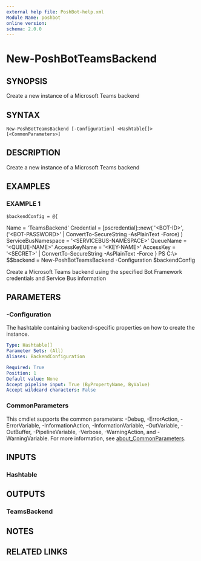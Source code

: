 ```yaml
---
external help file: PoshBot-help.xml
Module Name: poshbot
online version:
schema: 2.0.0
---
```


# New-PoshBotTeamsBackend

## SYNOPSIS
Create a new instance of a Microsoft Teams backend

## SYNTAX

```
New-PoshBotTeamsBackend [-Configuration] <Hashtable[]> [<CommonParameters>]
```

## DESCRIPTION
Create a new instance of a Microsoft Teams backend

## EXAMPLES

### EXAMPLE 1
```
$backendConfig = @{
```

Name = 'TeamsBackend'
    Credential = \[pscredential\]::new(
        '\<BOT-ID\>',
        ('\<BOT-PASSWORD\>' | ConvertTo-SecureString -AsPlainText -Force)
    )
    ServiceBusNamespace = '\<SERVICEBUS-NAMESPACE\>'
    QueueName           = '\<QUEUE-NAME\>'
    AccessKeyName       = '\<KEY-NAME\>'
    AccessKey           = '\<SECRET\>' | ConvertTo-SecureString -AsPlainText -Force
}
PS C:\\\> $$backend = New-PoshBotTeamsBackend -Configuration $backendConfig

Create a Microsoft Teams backend using the specified Bot Framework credentials and Service Bus information

## PARAMETERS

### -Configuration
The hashtable containing backend-specific properties on how to create the instance.

```yaml
Type: Hashtable[]
Parameter Sets: (All)
Aliases: BackendConfiguration

Required: True
Position: 1
Default value: None
Accept pipeline input: True (ByPropertyName, ByValue)
Accept wildcard characters: False
```

### CommonParameters
This cmdlet supports the common parameters: -Debug, -ErrorAction, -ErrorVariable, -InformationAction, -InformationVariable, -OutVariable, -OutBuffer, -PipelineVariable, -Verbose, -WarningAction, and -WarningVariable. For more information, see [about_CommonParameters](http://go.microsoft.com/fwlink/?LinkID=113216).

## INPUTS

### Hashtable
## OUTPUTS

### TeamsBackend
## NOTES

## RELATED LINKS
